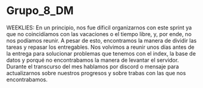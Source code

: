 # Grupo_8_DM
WEEKLIES:
En un principio, nos fue díficil organizarnos con este sprint ya que no coincidíamos con las vacaciones o el tiempo libre, y, por ende, no nos podíamos reunir. A pesar de esto, encontramos la manera de dividir las tareas y repasar los entregables.
Nos volvimos a reunir unos días antes de la entrega para solucionar problemas que tenemos con el index, la base de datos y porqué no encontrabamos la manera de levantar el servidor. Durante el transcurso del mes hablamos por discord o mensaje para actualizarnos sobre nuestros progresos y sobre trabas con las que nos encontrabamos.
 
